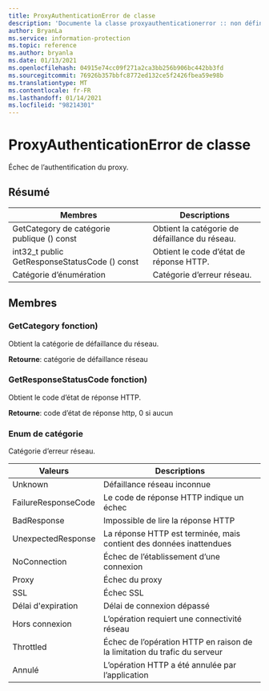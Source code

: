 ```yaml
---
title: ProxyAuthenticationError de classe
description: 'Documente la classe proxyauthenticationerror :: non définie du kit de développement logiciel (SDK) Microsoft Information Protection (MIP).'
author: BryanLa
ms.service: information-protection
ms.topic: reference
ms.author: bryanla
ms.date: 01/13/2021
ms.openlocfilehash: 04915e74cc09f271a2ca3bb256b906bc442bb3fd
ms.sourcegitcommit: 76926b357bbfc8772ed132ce5f2426fbea59e98b
ms.translationtype: MT
ms.contentlocale: fr-FR
ms.lasthandoff: 01/14/2021
ms.locfileid: "98214301"
---
```

# <a name="class-proxyauthenticationerror"></a>ProxyAuthenticationError de classe 
Échec de l’authentification du proxy.
  
## <a name="summary"></a>Résumé
 Membres                        | Descriptions                                
--------------------------------|---------------------------------------------
GetCategory de catégorie publique () const  |  Obtient la catégorie de défaillance du réseau.
int32_t public GetResponseStatusCode () const  |  Obtient le code d’état de réponse HTTP.
Catégorie d’énumération  |  Catégorie d’erreur réseau.
  
## <a name="members"></a>Membres
  
### <a name="getcategory-function"></a>GetCategory fonction)
Obtient la catégorie de défaillance du réseau.

  
**Retourne**: catégorie de défaillance réseau
  
### <a name="getresponsestatuscode-function"></a>GetResponseStatusCode fonction)
Obtient le code d’état de réponse HTTP.

  
**Retourne**: code d’état de réponse http, 0 si aucun
  
### <a name="category-enum"></a>Enum de catégorie

Catégorie d’erreur réseau.

 Valeurs                         | Descriptions                                
--------------------------------|---------------------------------------------
Unknown            | Défaillance réseau inconnue
FailureResponseCode            | Le code de réponse HTTP indique un échec
BadResponse            | Impossible de lire la réponse HTTP
UnexpectedResponse            | La réponse HTTP est terminée, mais contient des données inattendues
NoConnection            | Échec de l’établissement d’une connexion
Proxy            | Échec du proxy
SSL            | Échec SSL
Délai d'expiration            | Délai de connexion dépassé
Hors connexion            | L’opération requiert une connectivité réseau
Throttled            | Échec de l’opération HTTP en raison de la limitation du trafic du serveur
Annulé            | L’opération HTTP a été annulée par l’application
